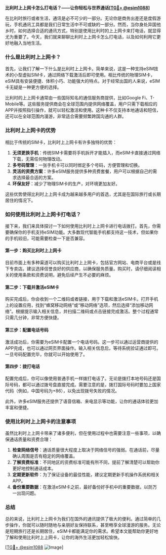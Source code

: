 **比利时上上网卡怎么打电话？——让你轻松与世界通话[[TG💪+ @esim1088](https://t.me/s/esim1088)]**

在比利时旅行或者生活，通讯是必不可少的一部分。无论你是商务出差还是度假游玩，手机通讯工具都是我们日常生活中不可或缺的一部分。然而，当你身处异国他乡时，如何选择合适的通讯方式，特别是使用比利时的上上网卡来打电话，就显得尤为重要了。今天，我们就来聊聊比利时上上网卡怎么打电话，以及如何利用它更好地融入当地生活。

### **什么是比利时上上网卡？**

首先，让我们了解一下什么是比利时上上网卡。简单来说，这是一种支持eSIM技术的小型虚拟SIM卡，通过网络下载激活后即可使用。相比传统的物理SIM卡，eSIM具有安装便捷、体积小巧、功能强大的特点。对于经常出国的人来说，eSIM卡无疑是一种更方便的选择。

比利时的上上网卡通常由一些国际知名的通信服务商提供，比如Google Fi、T-Mobile等。这些服务提供商会在全球范围内提供网络覆盖，用户只需下载相应的APP并按照指引操作，就可以轻松激活和使用。这种卡不仅支持本地通话和短信，还可以在全球范围内漫游，非常适合需要频繁跨国沟通的人群。

### **比利时上上网卡的优势**

相比于传统的SIM卡，比利时上上网卡有许多独特的优势：

1. **无须更换手机**：传统SIM卡需要将手机拆开才能插入，而eSIM卡直接通过网络下载，无需任何物理改动。
2. **多号码管理**：一张手机卡可以同时绑定多个号码，方便管理和切换。
3. **灵活的资费方案**：许多eSIM服务提供多种资费套餐，用户可以根据自己的需求选择最合适的方案。
4. **环保友好**：减少了物理SIM卡的生产，对环境更加友好。

这些优势使得比利时上上网卡成为越来越多用户的首选，尤其是在国际旅行或长期居住的情况下。

### **如何使用比利时上上网卡打电话？**

接下来，我们来具体探讨一下如何使用比利时上上网卡进行电话拨打。首先，你需要确保你的手机支持eSIM功能。大多数现代智能手机都支持这一技术，但如果你的手机较旧，可能需要检查一下是否兼容。

#### **第一步：购买比利时上上网卡**

目前市面上有多种渠道可以购买比利时上上网卡，包括官方网站、电商平台或是线下专卖店。建议选择信誉良好的供应商，以确保服务质量。购买时，请仔细阅读相关的使用条款和资费说明，避免后续产生不必要的麻烦。

#### **第二步：下载并激活eSIM卡**

购买完成后，你会收到一个二维码或者链接，用于下载和激活eSIM卡。打开手机上的设置应用，找到“蜂窝移动网络”或“移动网络”选项，然后选择“添加移动网络”。根据提示输入相关信息，并扫描二维码或点击链接完成激活。整个过程通常只需几分钟，非常方便快捷。

#### **第三步：配置电话号码**

激活成功后，你需要为eSIM卡配置一个电话号码。这一步可以通过运营商提供的APP完成，也可以通过网页界面操作。输入相关信息后，等待系统验证通过即可。一旦号码配置完毕，你就可以开始使用了。

#### **第四步：拨打电话**

配置完成后，你可以像使用普通手机一样拨打电话了。无论是拨打本地号码还是国际号码，都可以通过拨号盘直接完成。需要注意的是，拨打国际号码时要加上国家代码（例如，中国号码为+86），以免出现拨号失败的情况。

此外，许多eSIM服务还提供了语音信箱、来电显示等功能，让你的通话体验更加丰富和便捷。

### **使用比利时上上网卡的注意事项**

虽然比利时上上网卡带来了诸多便利，但在使用过程中也需要注意一些事项，以确保通话质量和资费合理：

1. **检查网络信号**：通话质量很大程度上取决于网络信号的强弱。在通话前，尽量确认周围是否有稳定的网络覆盖。
2. **了解资费标准**：不同地区的资费标准可能有所不同，提前了解清楚可以帮助你更好地控制通话成本。
3. **定期更新软件**：为了保证设备的最佳性能，建议定期更新手机操作系统和相关APP。
4. **备份重要数据**：在激活eSIM卡之前，最好备份好手机中的重要数据，以防万一出现问题。

### **总结**

总的来说，比利时上上网卡为我们在国外的通讯提供了极大的便利。通过简单的几步操作，你就可以随时随地与亲朋好友保持联系，甚至畅享全球漫游的服务。无论是短期旅行还是长期居住，eSIM卡都能满足你的需求。希望本文能帮助你更好地了解和使用比利时上上网卡，让你的海外生活更加轻松愉快。

[[TG💪+ @esim1088](https://t.me/s/esim1088) ![Image](https://i.postimg.cc/4NQfJmqS/Snipaste-2025-05-13-00-14-12.png)]